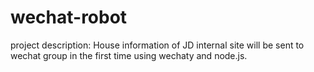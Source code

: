 # wechat-robot

project description:
House information of JD internal site will be sent to wechat group in the first time using wechaty and node.js.
